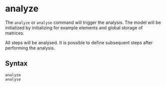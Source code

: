 # analyze

The `analyze` or `analyse` command will trigger the analysis. The model will be initialized by initializing for example
elements and global storage of matrices.

All steps will be analysed. It is possible to define subsequent steps after performing the analysis.

## Syntax

```
analyze
analyse
```
